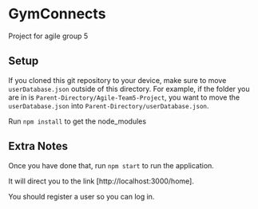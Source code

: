 # GymConnects
Project for agile group 5

## Setup
If you cloned this git repository to your device, make sure to move `userDatabase.json` outside of this directory. For example, if the folder you are in is `Parent-Directory/Agile-Team5-Project`, you want to move the `userDatabase.json` into `Parent-Directory/userDatabase.json`.

Run `npm install` to get the node_modules

## Extra Notes
Once you have done that, run `npm start` to run the application.

It will direct you to the link [http://localhost:3000/home].

You should register a user so you can log in.
